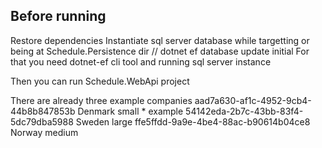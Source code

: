 ## Before running
Restore dependencies
Instantiate sql server database while targetting or being at Schedule.Persistence dir
// dotnet ef database update initial
For that you need dotnet-ef cli tool and running sql server instance

Then you can run Schedule.WebApi project

There are already three example companies
aad7a630-af1c-4952-9cb4-44b8b847853b Denmark small * example
54142eda-2b7c-43bb-83f4-5dc79dba5988 Sweden large
ffe5ffdd-9a9e-4be4-88ac-b90614b04ce8 Norway medium